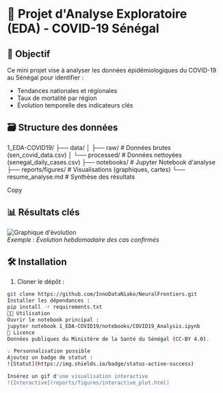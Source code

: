 # 🦠 Projet d'Analyse Exploratoire (EDA) - COVID-19 Sénégal

## 📌 Objectif
Ce mini projet vise à analyser les données épidémiologiques du COVID-19 au Sénégal pour identifier :
- Tendances nationales et régionales
- Taux de mortalité par région
- Évolution temporelle des indicateurs clés

## 🗃️ Structure des données
1_EDA-COVID19/
├── data/
│ ├── raw/ # Données brutes (sen_covid_data.csv)
│ └── processed/ # Données nettoyées (senegal_daily_cases.csv)
├── notebooks/ # Jupyter Notebook d'analyse
├── reports/figures/ # Visualisations (graphiques, cartes)
└── resume_analyse.md # Synthèse des résultats

Copy

## 📊 Résultats clés
![Graphique d'évolution](reports/figures/Evolution_hebdomadaire_des_indicateurs.png)  
*Exemple : Évolution hebdomadaire des cas confirmés*

## 🛠️ Installation
1. Cloner le dépôt :
```bash
git clone https://github.com/InnoDataNiako/NeuralFrontiers.git
Installer les dépendances :
pip install -r requirements.txt
🧑‍💻 Utilisation
Ouvrir le notebook principal :
jupyter notebook 1_EDA-COVID19/notebooks/COVID19_Analysis.ipynb
📝 Licence
Données publiques du Ministère de la Santé du Sénégal (CC-BY 4.0).

💡 Personnalisation possible
Ajoutez un badge de statut :
![Statut](https://img.shields.io/badge/status-active-success)

Insérez un gif d'une visualisation interactive
![Interactive](reports/figures/interactive_plot.html)
